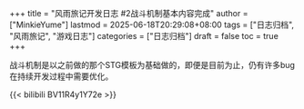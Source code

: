 +++
title = "风雨旅记开发日志 #2战斗机制基本内容完成"
author = ["MinkieYume"]
lastmod = 2025-06-18T20:29:08+08:00
tags = ["日志归档", "风雨旅记", "游戏日志"]
categories = ["日志归档"]
draft = false
toc = true
+++

战斗机制是以之前做的那个STG模板为基础做的，即便是目前为止，仍有许多bug在持续开发过程中需要优化。

{{< bilibili BV11R4y1Y72e >}}
